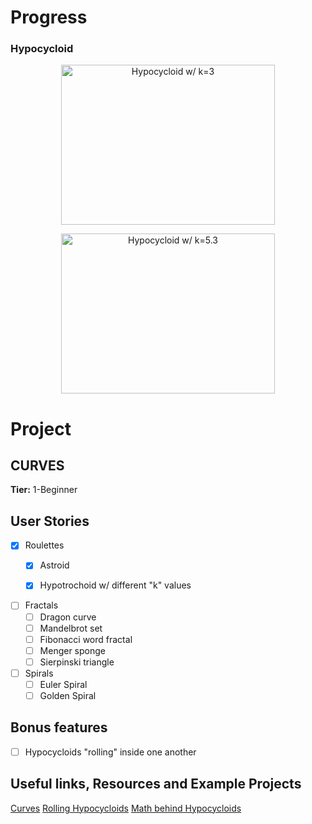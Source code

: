 # Progress

### Hypocycloid


<p align="center">
  <img width="342" height="256" src="https://user-images.githubusercontent.com/64830745/82723426-6e011100-9cec-11ea-8820-bf8fbb9a4bc6.gif" title="Hypocycloid w/ k=3 "></img>
</p>


<p align="center">
  <img width="342" height="256" src="https://user-images.githubusercontent.com/64830745/82723536-3f376a80-9ced-11ea-95c4-79e879d94612.gif" title="Hypocycloid w/ k=5.3 "></img>
</p>



# Project
## CURVES

**Tier:** 1-Beginner

## User Stories

-   [x] Roulettes
    -   [x] Astroid
    -   [x] Hypotrochoid w/ different "k" values 

    
-   [ ] Fractals
    -   [ ] Dragon curve
    -   [ ] Mandelbrot set
    -   [ ] Fibonacci word fractal
    -   [ ] Menger sponge
    -   [ ] Sierpinski triangle
    
-   [ ] Spirals
    -   [ ] Euler Spiral
    -   [ ] Golden Spiral

## Bonus features

-   [ ] Hypocycloids "rolling" inside one another

## Useful links, Resources and Example Projects

[Curves](https://en.wikipedia.org/wiki/Category:Curves)
[Rolling Hypocycloids](https://www.malinc.se/m/RollingHypocycloids.php)
[Math behind Hypocycloids](https://mathworld.wolfram.com/Hypocycloid.html)
